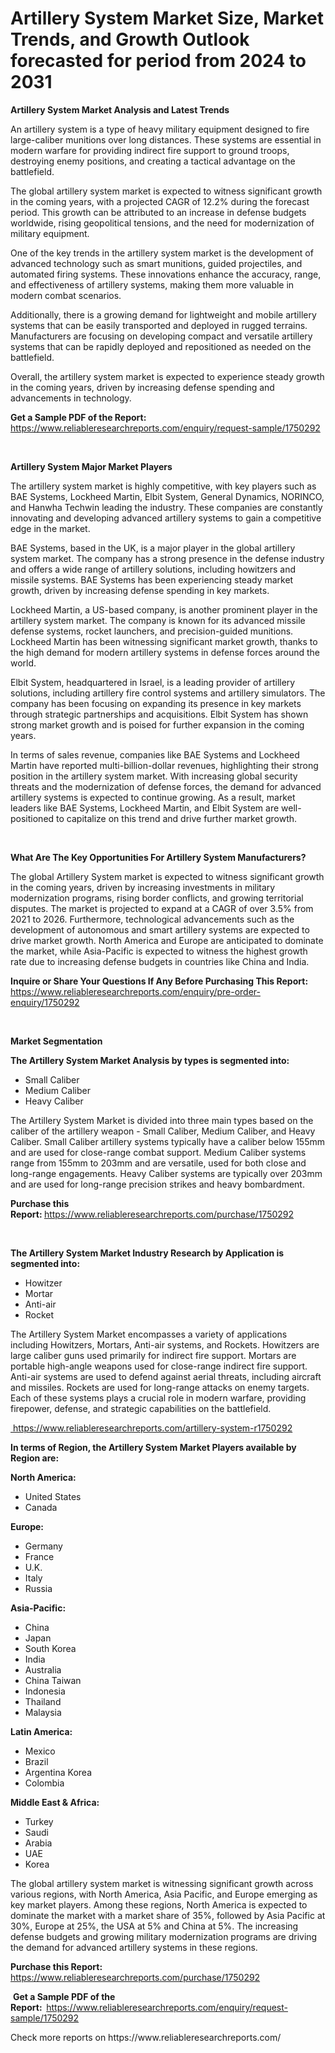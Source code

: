 <p><h1>Artillery System Market Size, Market Trends, and Growth Outlook forecasted for period from 2024 to 2031</h1></p><p><strong>Artillery System Market Analysis and Latest Trends</strong></p>
<p><p>An artillery system is a type of heavy military equipment designed to fire large-caliber munitions over long distances. These systems are essential in modern warfare for providing indirect fire support to ground troops, destroying enemy positions, and creating a tactical advantage on the battlefield.</p><p>The global artillery system market is expected to witness significant growth in the coming years, with a projected CAGR of 12.2% during the forecast period. This growth can be attributed to an increase in defense budgets worldwide, rising geopolitical tensions, and the need for modernization of military equipment.</p><p>One of the key trends in the artillery system market is the development of advanced technology such as smart munitions, guided projectiles, and automated firing systems. These innovations enhance the accuracy, range, and effectiveness of artillery systems, making them more valuable in modern combat scenarios.</p><p>Additionally, there is a growing demand for lightweight and mobile artillery systems that can be easily transported and deployed in rugged terrains. Manufacturers are focusing on developing compact and versatile artillery systems that can be rapidly deployed and repositioned as needed on the battlefield.</p><p>Overall, the artillery system market is expected to experience steady growth in the coming years, driven by increasing defense spending and advancements in technology.</p></p>
<p><strong>Get a Sample PDF of the Report:&nbsp;</strong> <a href="https://www.reliableresearchreports.com/enquiry/request-sample/1750292">https://www.reliableresearchreports.com/enquiry/request-sample/1750292</a></p>
<p>&nbsp;</p>
<p><strong>Artillery System Major Market Players</strong></p>
<p><p>The artillery system market is highly competitive, with key players such as BAE Systems, Lockheed Martin, Elbit System, General Dynamics, NORINCO, and Hanwha Techwin leading the industry. These companies are constantly innovating and developing advanced artillery systems to gain a competitive edge in the market.</p><p>BAE Systems, based in the UK, is a major player in the global artillery system market. The company has a strong presence in the defense industry and offers a wide range of artillery solutions, including howitzers and missile systems. BAE Systems has been experiencing steady market growth, driven by increasing defense spending in key markets.</p><p>Lockheed Martin, a US-based company, is another prominent player in the artillery system market. The company is known for its advanced missile defense systems, rocket launchers, and precision-guided munitions. Lockheed Martin has been witnessing significant market growth, thanks to the high demand for modern artillery systems in defense forces around the world.</p><p>Elbit System, headquartered in Israel, is a leading provider of artillery solutions, including artillery fire control systems and artillery simulators. The company has been focusing on expanding its presence in key markets through strategic partnerships and acquisitions. Elbit System has shown strong market growth and is poised for further expansion in the coming years.</p><p>In terms of sales revenue, companies like BAE Systems and Lockheed Martin have reported multi-billion-dollar revenues, highlighting their strong position in the artillery system market. With increasing global security threats and the modernization of defense forces, the demand for advanced artillery systems is expected to continue growing. As a result, market leaders like BAE Systems, Lockheed Martin, and Elbit System are well-positioned to capitalize on this trend and drive further market growth.</p></p>
<p>&nbsp;</p>
<p><strong>What Are The Key Opportunities For Artillery System Manufacturers?</strong></p>
<p><p>The global Artillery System market is expected to witness significant growth in the coming years, driven by increasing investments in military modernization programs, rising border conflicts, and growing territorial disputes. The market is projected to expand at a CAGR of over 3.5% from 2021 to 2026. Furthermore, technological advancements such as the development of autonomous and smart artillery systems are expected to drive market growth. North America and Europe are anticipated to dominate the market, while Asia-Pacific is expected to witness the highest growth rate due to increasing defense budgets in countries like China and India.</p></p>
<p><strong>Inquire or Share Your Questions If Any Before Purchasing This Report:</strong> <a href="https://www.reliableresearchreports.com/enquiry/pre-order-enquiry/1750292">https://www.reliableresearchreports.com/enquiry/pre-order-enquiry/1750292</a></p>
<p>&nbsp;</p>
<p><strong>Market Segmentation</strong></p>
<p><strong>The Artillery System Market Analysis by types is segmented into:</strong></p>
<p><ul><li>Small Caliber</li><li>Medium Caliber</li><li>Heavy Caliber</li></ul></p>
<p><p>The Artillery System Market is divided into three main types based on the caliber of the artillery weapon - Small Caliber, Medium Caliber, and Heavy Caliber. Small Caliber artillery systems typically have a caliber below 155mm and are used for close-range combat support. Medium Caliber systems range from 155mm to 203mm and are versatile, used for both close and long-range engagements. Heavy Caliber systems are typically over 203mm and are used for long-range precision strikes and heavy bombardment.</p></p>
<p><strong>Purchase this Report:&nbsp;</strong><a href="https://www.reliableresearchreports.com/purchase/1750292">https://www.reliableresearchreports.com/purchase/1750292</a></p>
<p>&nbsp;</p>
<p><strong>The Artillery System Market Industry Research by Application is segmented into:</strong></p>
<p><ul><li>Howitzer</li><li>Mortar</li><li>Anti-air</li><li>Rocket</li></ul></p>
<p><p>The Artillery System Market encompasses a variety of applications including Howitzers, Mortars, Anti-air systems, and Rockets. Howitzers are large caliber guns used primarily for indirect fire support. Mortars are portable high-angle weapons used for close-range indirect fire support. Anti-air systems are used to defend against aerial threats, including aircraft and missiles. Rockets are used for long-range attacks on enemy targets. Each of these systems plays a crucial role in modern warfare, providing firepower, defense, and strategic capabilities on the battlefield.</p></p>
<p><a href="https://www.reliableresearchreports.com/artillery-system-r1750292">&nbsp;https://www.reliableresearchreports.com/artillery-system-r1750292</a></p>
<p><strong>In terms of Region, the Artillery System Market Players available by Region are:</strong></p>
<p>
    <p> <strong> North America: </strong>
        <ul>
            <li>United States</li>
            <li>Canada</li>
        </ul>
        </p> 
    <p> <strong> Europe: </strong>
        <ul>
            <li>Germany</li>
            <li>France</li>
            <li>U.K.</li>
            <li>Italy</li>
            <li>Russia</li>
        </ul>
        </p> 
    <p> <strong> Asia-Pacific: </strong>
        <ul>
            <li>China</li>
            <li>Japan</li>
            <li>South Korea</li>
            <li>India</li>
            <li>Australia</li>
            <li>China Taiwan</li>
            <li>Indonesia</li>
            <li>Thailand</li>
            <li>Malaysia</li>
        </ul>
        </p> 
    <p> <strong> Latin America: </strong>
        <ul>
            <li>Mexico</li>
            <li>Brazil</li>
            <li>Argentina Korea</li>
            <li>Colombia</li>
        </ul>
        </p> 
    <p> <strong> Middle East & Africa: </strong>
        <ul>
            <li>Turkey</li>
            <li>Saudi</li>
            <li>Arabia</li>
            <li>UAE</li>
            <li>Korea</li>
        </ul>
    </p>
    </p>
<p><p>The global artillery system market is witnessing significant growth across various regions, with North America, Asia Pacific, and Europe emerging as key market players. Among these regions, North America is expected to dominate the market with a market share of 35%, followed by Asia Pacific at 30%, Europe at 25%, the USA at 5% and China at 5%. The increasing defense budgets and growing military modernization programs are driving the demand for advanced artillery systems in these regions.</p></p>
<p><strong>Purchase this Report: </strong><a href="https://www.reliableresearchreports.com/purchase/1750292">https://www.reliableresearchreports.com/purchase/1750292</a></p>
<p>&nbsp;<strong>Get a Sample PDF of the Report:&nbsp;&nbsp;</strong><a href="https://www.reliableresearchreports.com/enquiry/request-sample/1750292">https://www.reliableresearchreports.com/enquiry/request-sample/1750292</a></p>
<p><strong></strong></p>
<p>Check more reports on https://www.reliableresearchreports.com/</p>